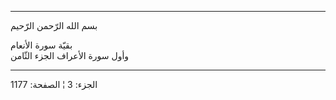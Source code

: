 ------------------------------------------------------------------------

بسم الله الرّحمن الرّحيم  
  
بقيّة سورة الأنعام  
وأول سورة الأعراف الجزء الثّامن

------------------------------------------------------------------------

الجزء: 3 ¦ الصفحة: 1177

